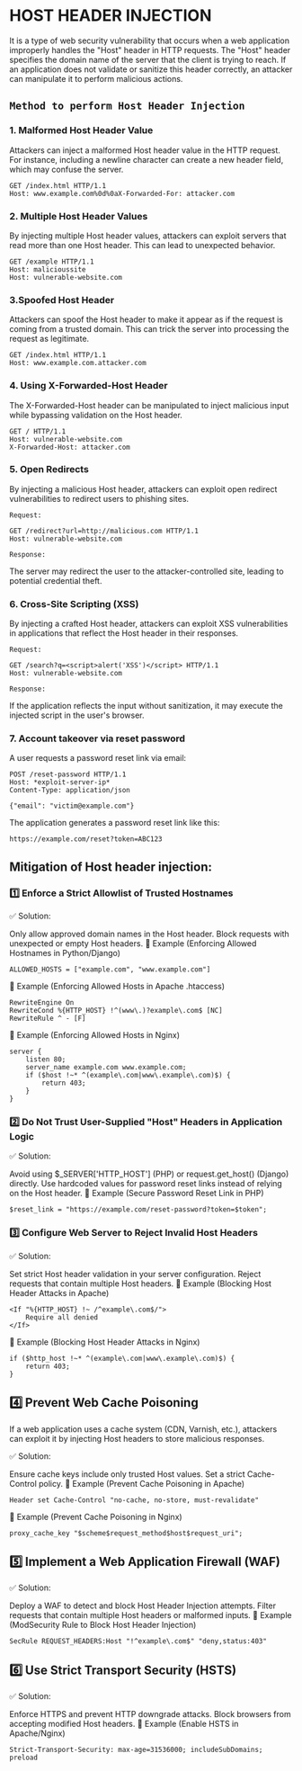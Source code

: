 # HOST HEADER INJECTION

It is a type of web security vulnerability that occurs when a web application improperly handles the "Host" header in HTTP requests. The "Host" header specifies the domain name of the server that the client is trying to reach. If an application does not validate or sanitize this header correctly, an attacker can manipulate it to perform malicious actions.

## `Method to perform Host Header Injection`

### 1. Malformed Host Header Value

Attackers can inject a malformed Host header value in the HTTP request. For instance, including a newline character can create a new header field, which may confuse the server.
```text
GET /index.html HTTP/1.1  
Host: www.example.com%0d%0aX-Forwarded-For: attacker.com  
```
### 2. Multiple Host Header Values
By injecting multiple Host header values, attackers can exploit servers that read more than one Host header. This can lead to unexpected behavior.
```text
GET /example HTTP/1.1  
Host: malicioussite  
Host: vulnerable-website.com  
```
### 3.Spoofed Host Header
Attackers can spoof the Host header to make it appear as if the request is coming from a trusted domain. This can trick the server into processing the request as legitimate.
```text
GET /index.html HTTP/1.1  
Host: www.example.com.attacker.com  
```
### 4. Using X-Forwarded-Host Header
The X-Forwarded-Host header can be manipulated to inject malicious input while bypassing validation on the Host header.
```text
GET / HTTP/1.1  
Host: vulnerable-website.com  
X-Forwarded-Host: attacker.com  
```
### 5. Open Redirects
By injecting a malicious Host header, attackers can exploit open redirect vulnerabilities to redirect users to phishing sites.

`Request:`
```text
GET /redirect?url=http://malicious.com HTTP/1.1  
Host: vulnerable-website.com
``` 
`Response:`

The server may redirect the user to the attacker-controlled site, leading to potential credential theft.

### 6. Cross-Site Scripting (XSS)
By injecting a crafted Host header, attackers can exploit XSS vulnerabilities in applications that reflect the Host header in their responses.

`Request:`
```text
GET /search?q=<script>alert('XSS')</script> HTTP/1.1  
Host: vulnerable-website.com  
```
`Response:`

If the application reflects the input without sanitization, it may execute the injected script in the user's browser.

### 7. Account takeover via reset password

A user requests a password reset link via email:
```text
POST /reset-password HTTP/1.1
Host: *exploit-server-ip*
Content-Type: application/json

{"email": "victim@example.com"}
```
The application generates a password reset link like this:
```text
https://example.com/reset?token=ABC123
```

## Mitigation of Host header injection:

### 1️⃣ Enforce a Strict Allowlist of Trusted Hostnames
✅ Solution:

Only allow approved domain names in the Host header.
Block requests with unexpected or empty Host headers.
🔹 Example (Enforcing Allowed Hostnames in Python/Django)
```text
ALLOWED_HOSTS = ["example.com", "www.example.com"]
```
🔹 Example (Enforcing Allowed Hosts in Apache .htaccess)
```text
RewriteEngine On
RewriteCond %{HTTP_HOST} !^(www\.)?example\.com$ [NC]
RewriteRule ^ - [F]
```
🔹 Example (Enforcing Allowed Hosts in Nginx)
```text
server {
    listen 80;
    server_name example.com www.example.com;
    if ($host !~* ^(example\.com|www\.example\.com)$) {
        return 403;
    }
}
```
### 2️⃣ Do Not Trust User-Supplied "Host" Headers in Application Logic
✅ Solution:

Avoid using $_SERVER['HTTP_HOST'] (PHP) or request.get_host() (Django) directly.
Use hardcoded values for password reset links instead of relying on the Host header.
🔹 Example (Secure Password Reset Link in PHP)

```text
$reset_link = "https://example.com/reset-password?token=$token";
```
### 3️⃣ Configure Web Server to Reject Invalid Host Headers
✅ Solution:

Set strict Host header validation in your server configuration.
Reject requests that contain multiple Host headers.
🔹 Example (Blocking Host Header Attacks in Apache)
```text
<If "%{HTTP_HOST} !~ /^example\.com$/">
    Require all denied
</If>
```
🔹 Example (Blocking Host Header Attacks in Nginx)
```text
if ($http_host !~* ^(example\.com|www\.example\.com)$) {
    return 403;
}
```
## 4️⃣ Prevent Web Cache Poisoning
If a web application uses a cache system (CDN, Varnish, etc.), attackers can exploit it by injecting Host headers to store malicious responses.

✅ Solution:

Ensure cache keys include only trusted Host values.
Set a strict Cache-Control policy.
🔹 Example (Prevent Cache Poisoning in Apache)
```text
Header set Cache-Control "no-cache, no-store, must-revalidate"
```
🔹 Example (Prevent Cache Poisoning in Nginx)
```text
proxy_cache_key "$scheme$request_method$host$request_uri";
```
## 5️⃣ Implement a Web Application Firewall (WAF)
✅ Solution:

Deploy a WAF to detect and block Host Header Injection attempts.
Filter requests that contain multiple Host headers or malformed inputs.
🔹 Example (ModSecurity Rule to Block Host Header Injection)

```text
SecRule REQUEST_HEADERS:Host "!^example\.com$" "deny,status:403"
```
## 6️⃣ Use Strict Transport Security (HSTS)
✅ Solution:

Enforce HTTPS and prevent HTTP downgrade attacks.
Block browsers from accepting modified Host headers.
🔹 Example (Enable HSTS in Apache/Nginx)
```text
Strict-Transport-Security: max-age=31536000; includeSubDomains; preload
```

